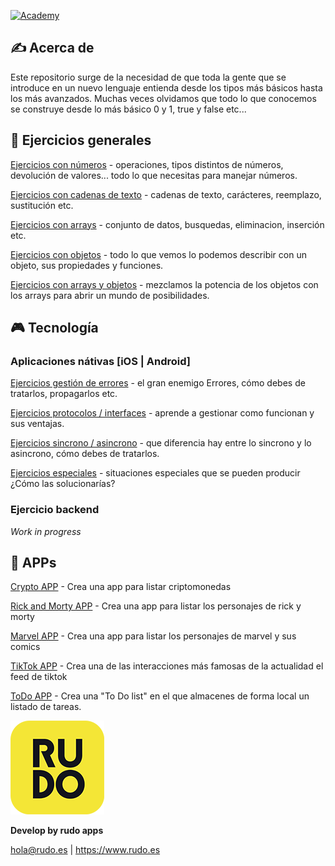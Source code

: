 [![Academy](https://img.shields.io/badge/Languages-all-orange?style=flat-square)](https://img.shields.io/badge/Languages-all-orange?style=flat-square)

## ✍️ Acerca de

Este repositorio surge de la necesidad de que toda la gente que se introduce en un nuevo lenguaje entienda desde los tipos más básicos hasta los más avanzados. Muchas veces olvidamos que todo lo que conocemos se construye desde lo más básico 0 y 1, true y false etc...


## 📝 Ejercicios generales

[Ejercicios con números](exercises/numbers.md) - operaciones, tipos distintos de números, devolución de valores... todo lo que necesitas para manejar números.

[Ejercicios con cadenas de texto](exercises/strings.md) - cadenas de texto, carácteres, reemplazo, sustitución etc.

[Ejercicios con arrays](exercises/arrays.md) - conjunto de datos, busquedas, eliminacion, inserción etc.

[Ejercicios con objetos](exercises/objects.md) - todo lo que vemos lo podemos describir con un objeto, sus propiedades y funciones.

[Ejercicios con arrays y objetos](exercises/arraysandobjects.md) - mezclamos la potencia de los objetos con los arrays para abrir un mundo de posibilidades.


## 🎮 Tecnología

### Aplicaciones nátivas [iOS | Android]

[Ejercicios gestión de errores](exercises/error.md) - el gran enemigo Errores, cómo debes de tratarlos, propagarlos etc.

[Ejercicios protocolos / interfaces](exercises/protocols.md) - aprende a gestionar como funcionan y sus ventajas.

[Ejercicios sincrono / asincrono](exercises/calls.md) - que diferencia hay entre lo sincrono y lo asincrono, cómo debes de tratarlos.

[Ejercicios especiales](exercises/special.md) - situaciones especiales que se pueden producir ¿Cómo las solucionarías?

### Ejercicio backend

_Work in progress_

## 📱 APPs

[Crypto APP](exam/crypto.md) - Crea una app para listar criptomonedas
 
[Rick and Morty APP](exam/rickandmorty.md) - Crea una app para listar los personajes de rick y morty 

[Marvel APP](exam/marvel.md) - Crea una app para listar los personajes de marvel y sus comics

[TikTok APP](exam/tiktok.md) - Crea una de las interacciones más famosas de la actualidad el feed de tiktok

[ToDo APP](exam/todolist.md) - Crea una "To Do list" en el que almacenes de forma local un listado de tareas.


![Rudo](README/rudo.png)

**Develop by rudo apps**

hola@rudo.es | https://www.rudo.es

